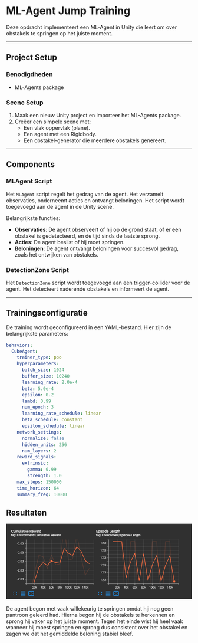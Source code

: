 # ML-Agent Jump Training

Deze opdracht implementeert een ML-Agent in Unity die leert om over obstakels te springen op het juiste moment.

---

## Project Setup

### Benodigdheden
- ML-Agents package

### Scene Setup
1. Maak een nieuw Unity project en importeer het ML-Agents package.
2. Creëer een simpele scene met:
   - Een vlak oppervlak (plane).
   - Een agent met een Rigidbody.
   - Een obstakel-generator die meerdere obstakels genereert.

---

## Components

### MLAgent Script
Het `MLAgent` script regelt het gedrag van de agent. Het verzamelt observaties, onderneemt acties en ontvangt beloningen. Het script wordt toegevoegd aan de agent in de Unity scene.

Belangrijkste functies:
- **Observaties**: De agent observeert of hij op de grond staat, of er een obstakel is gedetecteerd, en de tijd sinds de laatste sprong.
- **Acties**: De agent beslist of hij moet springen.
- **Beloningen**: De agent ontvangt beloningen voor succesvol gedrag, zoals het ontwijken van obstakels.

### DetectionZone Script
Het `DetectionZone` script wordt toegevoegd aan een trigger-collider voor de agent. Het detecteert naderende obstakels en informeert de agent.

---

## Trainingsconfiguratie

De training wordt geconfigureerd in een YAML-bestand. Hier zijn de belangrijkste parameters:

```yaml
behaviors:
  CubeAgent:
    trainer_type: ppo
    hyperparameters:
      batch_size: 1024
      buffer_size: 10240
      learning_rate: 2.0e-4
      beta: 5.0e-4
      epsilon: 0.2
      lambd: 0.99
      num_epoch: 3
      learning_rate_schedule: linear
      beta_schedule: constant
      epsilon_schedule: linear
    network_settings:
      normalize: false
      hidden_units: 256
      num_layers: 2
    reward_signals:
      extrinsic:
        gamma: 0.99
        strength: 1.0
    max_steps: 150000
    time_horizon: 64
    summary_freq: 10000
```

## Resultaten

![image](JumperResult.png)

De agent begon met vaak willekeurig te springen omdat hij nog geen pantroon geleerd had. Hierna begon hij de obstakels te herkennen en sprong hij vaker op het juiste moment. Tegen het einde wist hij heel vaak wanneer hij moest springen en sprong dus consistent over het obstakel en zagen we dat het gemiddelde beloning stabiel bleef.